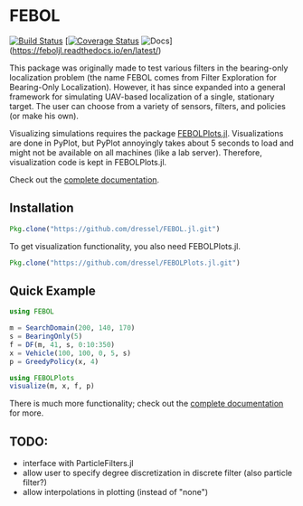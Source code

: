 # FEBOL

[![Build Status](https://travis-ci.org/dressel/FEBOL.jl.svg?branch=master)](https://travis-ci.org/dressel/FEBOL.jl)
[[![Coverage Status](https://coveralls.io/repos/github/dressel/FEBOL.jl/badge.svg?branch=master)](https://coveralls.io/github/dressel/FEBOL.jl?branch=master)
![Docs](https://img.shields.io/badge/docs-latest-blue.svg)](https://feboljl.readthedocs.io/en/latest/)

This package was originally made to test various filters in the bearing-only localization problem (the name FEBOL comes from Filter Exploration for Bearing-Only Localization).
However, it has since expanded into a general framework for simulating UAV-based localization of a single, stationary target.
The user can choose from a variety of sensors, filters, and policies (or make his own). 

Visualizing simulations requires the package [FEBOLPlots.jl](https://github.com/dressel/FEBOLPlots.jl).
Visualizations are done in PyPlot, but PyPlot annoyingly takes about 5 seconds to load and might not be available on all machines (like a lab server).
Therefore, visualization code is kept in FEBOLPlots.jl.

Check out the [complete documentation](http://feboljl.readthedocs.io/en/latest/index.html).

## Installation


```julia
Pkg.clone("https://github.com/dressel/FEBOL.jl.git")
```

To get visualization functionality, you also need FEBOLPlots.jl.

```julia
Pkg.clone("https://github.com/dressel/FEBOLPlots.jl.git")
```

## Quick Example


```julia
using FEBOL

m = SearchDomain(200, 140, 170)
s = BearingOnly(5)
f = DF(m, 41, s, 0:10:350)
x = Vehicle(100, 100, 0, 5, s)
p = GreedyPolicy(x, 4)

using FEBOLPlots
visualize(m, x, f, p)
```

There is much more functionality; check out the [complete documentation](http://feboljl.readthedocs.io/en/latest/index.html) for more.

## TODO:

* interface with ParticleFilters.jl
* allow user to specify degree discretization in discrete filter (also particle filter?)
* allow interpolations in plotting (instead of "none")
